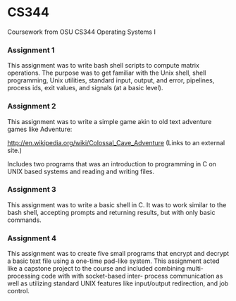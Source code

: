 # CS344
Coursework from OSU CS344 Operating Systems I

### Assignment 1

  This assignment was to write bash shell scripts to compute matrix operations. The purpose was to get familiar with the Unix
  shell, shell programming, Unix utilities, standard input, output, and error, pipelines, process ids, exit values, and signals (at a       basic level).
  
### Assignment 2

  This assignment was to write a simple game akin to old text adventure games like Adventure:

  http://en.wikipedia.org/wiki/Colossal_Cave_Adventure (Links to an external site.)

  Includes two programs that was an introduction to programming in C on UNIX based systems and reading and writing files. 

### Assignment 3
  
  This assignment was to write a basic shell in C. It was to work similar to the bash shell, accepting prompts and returning results, but   with only basic commands. 

### Assignment 4

  This assignment was to create five small programs that encrypt and decrypt a basic text file using a one-time pad-like system.
  This assignment acted like a capstone project to the course and included combining multi-processing code with with socket-based inter-     process communication as well as utilizing standard UNIX features like input/output redirection, and job control.
